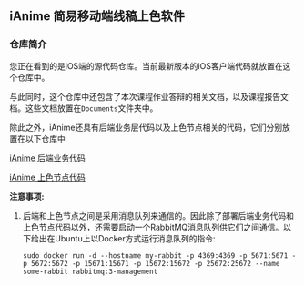 ## iAnime 简易移动端线稿上色软件

### 仓库简介

您正在看到的是iOS端的源代码仓库。当前最新版本的iOS客户端代码就放置在这个仓库中。

与此同时，这个仓库中还包含了本次课程作业答辩的相关文档，以及课程报告文档。这些文档放置在``Documents``文件夹中。

除此之外，iAnime还具有后端业务层代码以及上色节点相关的代码，它们分别放置在以下仓库中

[iAnime 后端业务代码](https://github.com/iosTeamofFour/iAnimeServer.js)

[iAnime 上色节点代码](https://github.com/iosTeamofFour/iAnimeColorization)

**注意事项:**

1. 后端和上色节点之间是采用消息队列来通信的。因此除了部署后端业务代码和上色节点代码以外，还需要启动一个RabbitMQ消息队列供它们之间通信。以下给出在Ubuntu上以Docker方式运行消息队列的指令:

   ```shell
   sudo docker run -d --hostname my-rabbit -p 4369:4369 -p 5671:5671 -p 5672:5672 -p 15671:15671 -p 15672:15672 -p 25672:25672 --name some-rabbit rabbitmq:3-management
   ```

   

